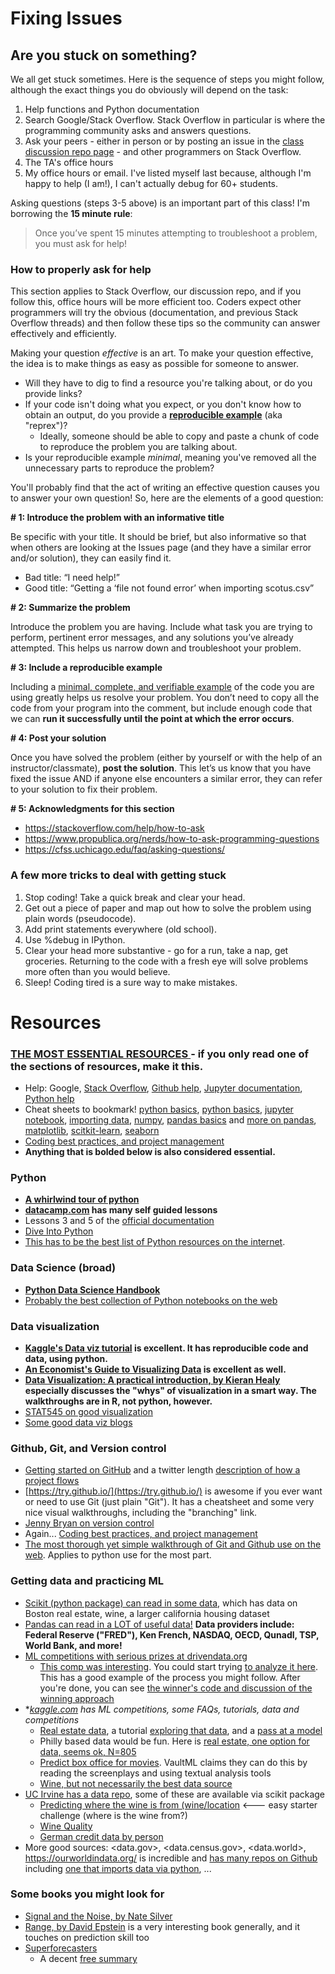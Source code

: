 # Fixing Issues 

## Are you stuck on something? 

We all get stuck sometimes.  Here is the sequence of steps you might follow, although the exact things you do obviously will depend on the task:
1. Help functions and Python documentation
1. Search Google/Stack Overflow. Stack Overflow in particular is where the programming community asks and answers questions. 
1. Ask your peers - either in person or by posting an issue in the [class discussion repo page](https://github.com/LeDataSciFi/Discussion) - and other programmers on Stack Overflow. 
1. The TA's office hours
1. My office hours or email. I've listed myself last because, although I'm happy to help (I am!), I can't actually debug for 60+ students.

Asking questions (steps 3-5 above) is an important part of this class! I'm borrowing the **15 minute rule**:

> Once you’ve spent 15 minutes attempting to troubleshoot a problem, you must ask for help!


### How to properly ask for help

This section applies to Stack Overflow, our discussion repo, and if you follow this, office hours will be more efficient too. Coders expect other programmers will try the obvious (documentation, and previous Stack Overflow threads) and then follow these tips so the community can answer effectively and efficiently. 

Making your question _effective_ is an art. To make your question effective, the idea is to make things as easy as possible for someone to answer. 

- Will they have to dig to find a resource you're talking about, or do you provide links?
- If your code isn't doing what you expect, or you don't know how to obtain an output, do you provide a [__reproducible example__](https://stackoverflow.com/help/minimal-reproducible-example) (aka "reprex")?
  - Ideally, someone should be able to copy and paste a chunk of code to reproduce the problem you are talking about.
- Is your reproducible example _minimal_, meaning you've removed all the unnecessary parts to reproduce the problem?

You'll probably find that the act of writing an effective question causes you to answer your own question! So, here are the elements of a good question:

**# 1: Introduce the problem with an informative title**

Be specific with your title. It should be brief, but also informative so that when others are looking at the Issues page (and they have a similar error and/or solution), they can easily find it.

- Bad title: “I need help!”
- Good title: “Getting a ‘file not found error’ when importing scotus.csv”

**# 2: Summarize the problem**

Introduce the problem you are having. Include what task you are trying to perform, pertinent error messages, and any solutions you’ve already attempted. This helps us narrow down and troubleshoot your problem.

**# 3: Include a reproducible example**

Including a [minimal, complete, and verifiable example](https://stackoverflow.com/help/minimal-reproducible-example) of the code you are using greatly helps us resolve your problem. You don’t need to copy all the code from your program into the comment, but include enough code that we can **run it successfully until the point at which the error occurs**.

**# 4: Post your solution**

Once you have solved the problem (either by yourself or with the help of an instructor/classmate), **post the solution**. This let’s us know that you have fixed the issue AND if anyone else encounters a similar error, they can refer to your solution to fix their problem.

**# 5: Acknowledgments for this section**

- https://stackoverflow.com/help/how-to-ask
- https://www.propublica.org/nerds/how-to-ask-programming-questions
- https://cfss.uchicago.edu/faq/asking-questions/

### A few more tricks to deal with getting stuck

1. Stop coding! Take a quick break and clear your head.
2. Get out a piece of paper and map out how to solve the problem using plain words (pseudocode).
3. Add print statements everywhere (old school).
4. Use %debug in IPython.
5. Clear your head more substantive - go for a run, take a nap, get groceries. Returning to the code with a fresh eye will solve problems more often than you would believe. 
6. Sleep! Coding tired is a sure way to make mistakes.  


# Resources 

###  <u><b> THE MOST ESSENTIAL RESOURCES </b></u>  - if you only read one of the sections of resources, make it this.

- Help: Google, [Stack Overflow](https://stackoverflow.com), [Github help](https://help.github.com), [Jupyter documentation](https://jupyter.readthedocs.io/en/latest/running.html), [Python help](https://www.python.org/doc/)
- Cheat sheets to bookmark! [python basics](/img/pythonbasics.pdf), [python basics](/img/pythonbasics.pdf), [jupyter notebook](/img/jupyternotebook.pdf), [importing data](/img/importingdata.pdf), [numpy](/img/numpy.pdf), [pandas basics](/img/pandasbasics.pdf) and [more on pandas](/img/pandas.pdf), [matplotlib](/img/matplotlib.pdf), [scitkit-learn](/img/scitkit-learn.pdf), [seaborn](/img/seaborn.pdf)
- [Coding best practices, and project management](https://web.stanford.edu/~gentzkow/research/CodeAndData.xhtml)
- **Anything that is bolded below is also considered essential.**

### Python
- **[A whirlwind tour of python](https://github.com/jakevdp/WhirlwindTourOfPython)**
- **[datacamp.com](https://www.datacamp.com/) has many self guided lessons**
- Lessons 3 and 5 of the [official documentation](https://docs.python.org/3/tutorial/introduction.html)
- [Dive Into Python](https://diveinto.org/python3/table-of-contents.html)
- [This has to be the best list of Python resources on the internet](https://github.com/EbookFoundation/free-programming-books/blob/master/free-programming-books.md#python). 

### Data Science (broad)
- **[Python Data Science Handbook](https://github.com/jakevdp/PythonDataScienceHandbook)**
- [Probably the best collection of Python notebooks on the web](https://github.com/jupyter/jupyter/wiki/A-gallery-of-interesting-Jupyter-Notebooks)

### Data visualization
- **[Kaggle's Data viz tutorial](https://www.kaggle.com/residentmario/welcome-to-data-visualization) is excellent. It has reproducible code and data, using python.**
- **[An Economist's Guide to Visualizing Data](https://pubs.aeaweb.org/doi/pdf/10.1257/jep.28.1.209) is excellent as well.**
- **[Data Visualization: A practical introduction, by Kieran Healy](https://socviz.co/lookatdata.html#lookatdata) especially discusses the "whys" of visualization in a smart way. The walkthroughs are in R, not python, however.**
- [STAT545 on good visualization](https://stat545.com/effective-graphs.html)
- [Some good data viz blogs](https://www.tableau.com/learn/articles/best-data-visualization-blogs)

### Github, Git, and Version control
- [Getting started on GitHub](https://guides.github.com/activities/hello-world/) and a twitter length [description of how a project flows](https://help.github.com/en/articles/github-glossary) 
- [https://try.github.io/](https://try.github.io/) is awesome if you ever want or need to use Git (just plain "Git"). It has a cheatsheet and some very nice visual walkthroughs, including the "branching" link.
- [Jenny Bryan on version control](https://pdfs.semanticscholar.org/2575/6e04f126da30e26b447801a5e2d3e51e3154.pdf)
- Again... [Coding best practices, and project management](https://web.stanford.edu/~gentzkow/research/CodeAndData.xhtml)
- [The most thorough yet simple walkthrough of Git and Github use on the web](https://happygitwithr.com). Applies to python use for the most part. 
  
### Getting data and practicing ML
- [Scikit (python package) can read in some data](https://scikit-learn.org/stable/datasets/index.html), which has data on Boston real estate, wine, a larger california housing dataset 
- [Pandas can read in a LOT of useful data!](https://pandas-datareader.readthedocs.io/en/latest/readers/index.html) **Data providers include: Federal Reserve ("FRED"), Ken French, NASDAQ, OECD, Qunadl, TSP, World Bank, and more!**
- [ML competitions with serious prizes at drivendata.org](https://www.drivendata.org/competitions/54/machine-learning-with-a-heart/)
  - [This comp was interesting](https://www.drivendata.org/competitions/50/worldbank-poverty-prediction/page/99/). You could start trying [to analyze it here](http://drivendata.co/blog/worldbank-poverty-benchmark/). This has a good example of the process you might follow. After you're done, you can see [the winner's code and discussion of the winning approach](https://github.com/drivendataorg/pover-t-tests/tree/9a1918856c5e6ee537caed103eb80dabefb2fe44)  
- **[kaggle.com](kaggle.com) has ML competitions, some FAQs, tutorials, data and competitions*
  - [Real estate data](https://www.kaggle.com/c/house-prices-advanced-regression-techniques), a tutorial [exploring that data](https://www.kaggle.com/pmarcelino/comprehensive-data-exploration-with-python), and a [pass at a model](https://www.kaggle.com/juliencs/a-study-on-regression-applied-to-the-ames-dataset)
  - Philly based data would be fun. Here is [real estate, one option for data, seems ok, N=805](https://www.kaggle.com/harry007/philly-real-estate-data-set-sample)
  - [Predict box office for movies](https://www.kaggle.com/c/tmdb-box-office-prediction). VaultML claims they can do this by reading the screenplays and using textual analysis tools
  - [Wine, but not necessarily the best data source](https://www.kaggle.com/zynicide/wine-reviews)
- [UC Irvine has a data repo](https://archive.ics.uci.edu/ml/index.php), some of these are available via scikit package
  - [Predicting where the wine is from (wine/location](https://archive.ics.uci.edu/ml/datasets/Wine) <--- easy starter challenge (where is the wine from?)
  - [Wine Quality](https://archive.ics.uci.edu/ml/datasets/Wine+Quality)
  - [German credit data by person](https://archive.ics.uci.edu/ml/datasets/statlog+(german+credit+data))
- More good sources: <data.gov>, <data.census.gov>, <data.world>, <https://ourworldindata.org/> is incredible and [has many repos on Github](https://github.com/owid) including [one that imports data via python](https://github.com/owid/owid-importer), ...

### Some books you might look for
- [Signal and the Noise, by Nate Silver](https://www.amazon.com/gp/product/159420411X)
- [Range, by David Epstein](https://www.amazon.com/Range-Generalists-Triumph-Specialized-World/dp/0735214484) is a very interesting book generally, and it touches on prediction skill too
- [Superforecasters](https://www.amazon.com/Superforecasting-Science-Prediction-Philip-Tetlock/dp/0804136718)
  - A decent [free summary](https://medium.com/west-stringfellow/superforecasting-the-art-and-science-of-prediction-review-and-summary-e075be35a936)
